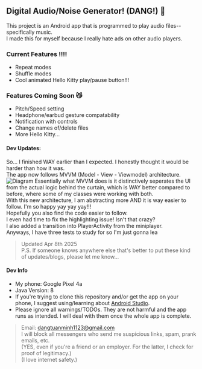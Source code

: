 ## Digital Audio/Noise Generator! (DANG!) 📼
This project is an Android app that is programmed to play audio files--specifically music.\
I made this for myself because I really hate ads on other audio players.

### Current Features ‼️‼️
- Repeat modes
- Shuffle modes
- Cool animated Hello Kitty play/pause button!!!

### Features Coming Soon 😼
- Pitch/Speed setting
- Headphone/earbud gesture compatability
- Notification with controls
- Change names of/delete files
- More Hello Kitty...

#### Dev Updates:
So... I finished WAY earlier than I expected. I honestly thought it would be harder than how it was.\
The app now follows MVVM (Model - View - Viewmodel) architecture.\
![Diagram](https://www.avanderlee.com/wp-content/uploads/2024/05/MVVM-architectural-pattern-swiftui.jpg)
Essentially what MVVM does is it distinctively seperates the UI from the actual logic behind the curtain, which is WAY better compared to before, where some of my classes were working with both.\
With this new architecture, I am abstracting more AND it is way easier to follow. I'm so happy yay yay yay!!!\
Hopefully you also find the code easier to follow.\
I even had time to fix the highlighting issue! Isn't that crazy?\
I also added a transition into PlayerActivity from the miniplayer.\
Anyways, I have three tests to study for so I'm just gonna lea

>Updated Apr 8th 2025\
>P.S. If someone knows anywhere else that's better to put these kind of updates/blogs, please let me know...

#### Dev Info 
- My phone: Google Pixel 4a
- Java Version: 8
- If you're trying to clone this repository and/or get the app on your phone, I suggest using/learning about [Android Studio](https://developer.android.com/studio?gad_source=1&gclid=Cj0KCQjw4cS-BhDGARIsABg4_J1JtKwOxSEJL3cfLVYuusIUK5HGLVv_I9vWDQpqSgQJ-NFhvGGysO8aAizDEALw_wcB&gclsrc=aw.ds).
- Please ignore all warnings/TODOs. They are not harmful and the app runs as intended. I will deal with them once the whole app is complete.
> Email: dangtuanminh1123@gmail.com\
> I will block all messengers who send me suspicious links, spam, prank emails, etc.\
> (YES, even if you're a friend or an employer. For the latter, I check for proof of legitimacy.)\
> (I love internet safety.)
